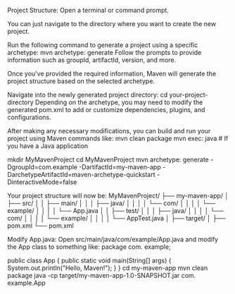 Project Structure:
Open a terminal or command prompt.

You can just navigate to the directory where you want to create the new project.

Run the following command to generate a project using a specific archetype:
mvn archetype: generate
Follow the prompts to provide information such as groupId, artifactId, version, and more.

Once you've provided the required information, Maven will generate the project structure based on the selected archetype.

Navigate into the newly generated project directory:
cd your-project-directory
Depending on the archetype, you may need to modify the generated pom.xml to add or customize dependencies, plugins, and configurations.

After making any necessary modifications, you can build and run your project using Maven commands like:
mvn clean package
mvn exec: java  # If you have a Java application

mkdir MyMavenProject
cd MyMavenProject
mvn archetype: generate -DgroupId=com.example -DartifactId=my-maven-app -DarchetypeArtifactId=maven-archetype-quickstart -DinteractiveMode=false

Your project structure will now be:
MyMavenProject/
├── my-maven-app/
│   ├── src/
│   │   ├── main/
│   │   │   ├── java/
│   │   │   │   └── com/
│   │   │   │       └── example/
│   │   │   │           └── App.java
│   │   ├── test/
│   │   │   ├── java/
│   │   │   │   └── com/
│   │   │   │       └── example/
│   │   │   │           └── AppTest.java
│   ├── target/
│   ├── pom.xml
└── pom.xml

Modify App.java:
Open src/main/java/com/example/App.java and modify the App class to something like:
package com. example;

public class App {
    public static void main(String[] args) {
        System.out.println("Hello, Maven!");
    }
}
cd my-maven-app
mvn clean package
java -cp target/my-maven-app-1.0-SNAPSHOT.jar com. example.App
